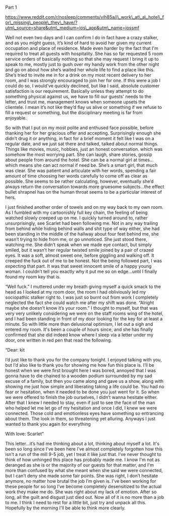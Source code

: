 Part 1

https://www.reddit.com/r/nosleep/comments/vih85a/i\_work\_at\_a\_hotel\_for\_missing\_people\_they\_have/?utm\_source=share&utm\_medium=ios\_app&utm\_name=iossmf

Well not even two days and I can confirm I do in fact have a crazy stalker, and as you might guess, it’s kind of hard to avoid her given my current occupation and place of residence. Made even harder by the fact that I'm required to treat all guests with hospitality. She has so far requested 5 room service orders of basically nothing so that she may request I bring it up to speak to me, mostly just to gush over my handy work from the other night and go on about how she’s waited her whole life to find a place like this. She’s tried to invite me in for a drink on my most recent delivery to her room, and I was strongly encouraged to join her for one. If this were a job I could do so, I would’ve quickly declined, but like I said, absolute customer satisfaction is our requirement. Basically unless they attempt to do something physical against us, we have to fill our guests' needs to the letter, and trust me, management knows when someone upsets the clientele. I mean it’s not like they’d flay us alive or something if we refuse to fill a request or something, but the disciplinary meeting is far from enjoyable. 

So with that I put on my most polite and enthused face possible, before thanking her for her gracious offer and accepting. Surprisingly enough she didn’t drug it or anything, in fact for a brief moment it felt like I was on a regular date, and we just sat there and talked, talked about normal things. Things like movies, music, hobbies, just an honest conversation. which was somehow the most worrying part. She can laugh, share stories, gossip about people from around the hotel. She can be a normal girl at times…which means she can act normal if need be.  She’s a smart girl, that much was clear. She was patient and articulate with her words, spending a fair amount of time choosing her words carefully to come off as clear as possible. She seems to be rather calculating, however, eventually she’d always return the conversation towards more gruesome subjects…the effect bullet shrapnel has on the human throat seems to be a particular interest of hers.

I just finished another order of towels and on my way back to my own room. As I fumbled with my cartoonishly full key chain, the feeling of being watched slowly creeped up on me. I quickly turned around to, rather unsurprisingly, see Scarlet had been following me. Not in any way trailing from behind while hiding behind walls and shit type of way either, she had been standing in the middle of the hallway about four feet behind me, she wasn’t trying to hide from me, or go unnoticed. She just stood there, watching me. She didn’t speak when we made eye contact, but simply smiled, but it wasn’t her regular twisted smile joined by a pair of crazed eyes. It was a soft, almost sweet one, before giggling and walking off. It creeped the fuck out of me to be honest. Not the being followed part, I was expecting that part. It was that sweet innocent smile of a happy young woman. I couldn’t tell you exactly why it put me so on edge…until I finally found my room key that is.

“Well fuck.” I muttered under my breath giving myself a quick smack to the head as I looked at my room door, the room I had obliviously led my sociopathic stalker right to. I was just so burnt out from work I completely neglected the fact she could watch me after my shift was done. “Alright maybe she doesn’t know it’s your room.” I thought to myself, but that was very very unlikely considering we were on the staff rooms wing of the hotel, and I had been standing in front of my door looking for the key for at least a minute. So with little more than delusional optimism, I let out a sigh and entered my room. It's been a couple of hours since, and she has finally confirmed that she did indeed know where I sleep via a letter under my door, one written in red pen that read the following.

“Dear: kit 

I’d just like to thank you for the company tonight. I enjoyed talking with you, but I’d also like to thank you for showing me how fun this place is. I’ll be honest when we were first brought here I was bored, annoyed that I was gonna have to die chained to a wooden podium surrounded by my sad excuse of a family, but then you came along and gave us a show, along with showing me just how simple and liberating taking a life could be. You had no fear or hesitation, when it needed to be done you just went for it. So when we were offered to finish the job ourselves, I didn’t wanna hesitate either. After that I knew I needed to stay, even if just to see the face of the man who helped let me let go of my hesitation and once I did, I knew we were connected. Those cold and emotionless eyes have something so entrancing about them. The look in them, so threatening yet alluring. Anyways I just wanted to thank you again for everything 

With love: Scarlet”

This letter…it’s had me thinking about a lot, thinking about myself a lot. It's been so long since I've been here I’ve almost completely forgotten how this isn’t a run of the mill 9-5 job, yet I treat it like just that. I’ve never thought to think of how unhinged this place has probably made me. I know I'm not as deranged as she is or the majority of our guests for that matter, and I'm more than confused by what she meant when she said we were connected, but I can’t deny she made some fair points. She was right, I don’t hesitate anymore, no matter how brutal the job I’m given is. I've been working for these people for so long I’ve become completely desensitized to the actual work they make me do. She was right about my lack of emotion. After so long, all the guilt and disgust just died out. Now all of it is no more than a job to me. I think I need to rest for a little bit, just try and unpack all this. Hopefully by the morning I'll be able to think more clearly.